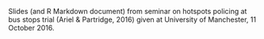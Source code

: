 Slides (and R Markdown document) from seminar on hotspots policing at bus stops trial (Ariel & Partridge, 2016) given at University of Manchester, 11 October 2016.
